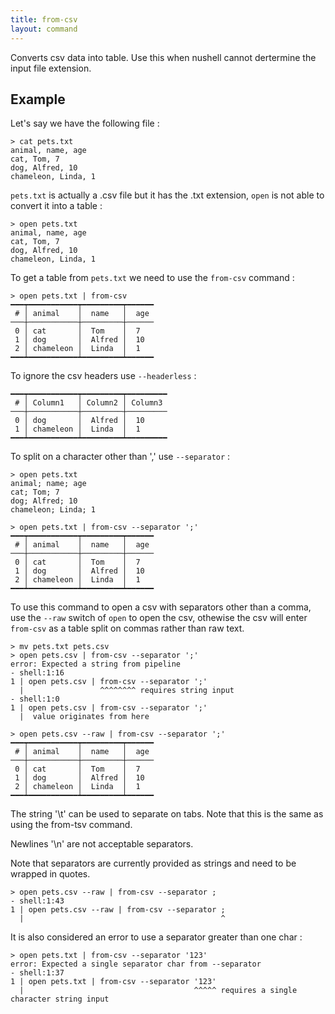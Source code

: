 ```yaml
---
title: from-csv
layout: command
---
```


Converts csv data into table. Use this when nushell cannot dertermine the input file extension.

## Example

Let's say we have the following file :

```shell
> cat pets.txt
animal, name, age
cat, Tom, 7
dog, Alfred, 10
chameleon, Linda, 1
```

`pets.txt` is actually a .csv file but it has the .txt extension, `open` is not able to convert it into a table :

```shell
> open pets.txt
animal, name, age
cat, Tom, 7
dog, Alfred, 10
chameleon, Linda, 1
```

To get a table from `pets.txt` we need to use the `from-csv` command :

```shell
> open pets.txt | from-csv
━━━┯━━━━━━━━━━━┯━━━━━━━━━┯━━━━━━
 # │ animal    │  name   │  age
───┼───────────┼─────────┼──────
 0 │ cat       │  Tom    │  7
 1 │ dog       │  Alfred │  10
 2 │ chameleon │  Linda  │  1
━━━┷━━━━━━━━━━━┷━━━━━━━━━┷━━━━━━
```

To ignore the csv headers use `--headerless` :

```shell
━━━┯━━━━━━━━━━━┯━━━━━━━━━┯━━━━━━━━━
 # │ Column1   │ Column2 │ Column3
───┼───────────┼─────────┼─────────
 0 │ dog       │  Alfred │  10
 1 │ chameleon │  Linda  │  1
━━━┷━━━━━━━━━━━┷━━━━━━━━━┷━━━━━━━━━
```

To split on a character other than ',' use `--separator` :

```shell
> open pets.txt
animal; name; age
cat; Tom; 7
dog; Alfred; 10
chameleon; Linda; 1
```

```shell
> open pets.txt | from-csv --separator ';'
━━━┯━━━━━━━━━━━┯━━━━━━━━━┯━━━━━━
 # │ animal    │  name   │  age
───┼───────────┼─────────┼──────
 0 │ cat       │  Tom    │  7
 1 │ dog       │  Alfred │  10
 2 │ chameleon │  Linda  │  1
━━━┷━━━━━━━━━━━┷━━━━━━━━━┷━━━━━━
```

To use this command to open a csv with separators other than a comma, use the `--raw` switch of `open` to open the csv, othewise the csv will enter `from-csv` as a table split on commas rather than raw text.

```shell
> mv pets.txt pets.csv
> open pets.csv | from-csv --separator ';'
error: Expected a string from pipeline
- shell:1:16
1 | open pets.csv | from-csv --separator ';'
  |                 ^^^^^^^^ requires string input
- shell:1:0
1 | open pets.csv | from-csv --separator ';'
  |  value originates from here

> open pets.csv --raw | from-csv --separator ';'
━━━┯━━━━━━━━━━━┯━━━━━━━━━┯━━━━━━
 # │ animal    │  name   │  age
───┼───────────┼─────────┼──────
 0 │ cat       │  Tom    │  7
 1 │ dog       │  Alfred │  10
 2 │ chameleon │  Linda  │  1
━━━┷━━━━━━━━━━━┷━━━━━━━━━┷━━━━━━
```

The string '\t' can be used to separate on tabs. Note that this is the same as using the from-tsv command.

Newlines '\n' are not acceptable separators.

Note that separators are currently provided as strings and need to be wrapped in quotes.

```shell
> open pets.csv --raw | from-csv --separator ;
- shell:1:43
1 | open pets.csv --raw | from-csv --separator ;
  |                                            ^
```

It is also considered an error to use a separator greater than one char :

```shell
> open pets.txt | from-csv --separator '123'
error: Expected a single separator char from --separator
- shell:1:37
1 | open pets.txt | from-csv --separator '123'
  |                                      ^^^^^ requires a single character string input
```
